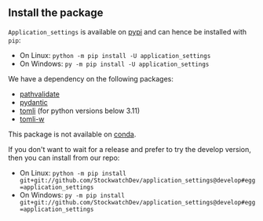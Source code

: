 ## Install the package

`Application_settings` is available on [pypi](https://pypi.org/project/application-settings/)
and can hence be installed with `pip`:

- On Linux: `python -m pip install -U application_settings`
- On Windows: `py -m pip install -U application_settings`

We have a dependency on the following packages:

- [pathvalidate](https://pypi.org/project/pathvalidate/)
- [pydantic](https://pypi.org/project/pydantic/)
- [tomli](https://pypi.org/project/tomli/) (for python versions below 3.11)
- [tomli-w](https://pypi.org/project/tomli-w/)

This package is not available on [conda](https://docs.conda.io/en/latest/).

If you don't want to wait for a release and prefer to try the develop version, then you
can install from our repo:

- On Linux: `python -m pip install git+git://github.com/StockwatchDev/application_settings@develop#egg=application_settings`
- On Windows: `py -m pip install git+git://github.com/StockwatchDev/application_settings@develop#egg=application_settings`
